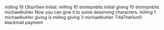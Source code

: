 milling 10 t3hpr0wn Initial.
milling 10 shrimpnbits initial
giving 10 shrimpnbits michaelbuhler Now you can give it to some deserving characters.
milling 1 michaelbuhler giving is milling
giving 3 michaelbuhler TillaTheHun0 blackmail payment
